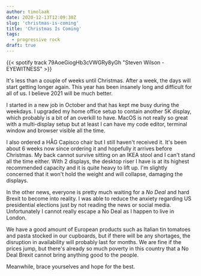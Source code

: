 ```yaml
---
author: timolaak
date: 2020-12-13T12:09:30Z
slug: 'christmas-is-coming'
title: 'Christmas Is Coming'
tags:
  - progressive rock
draft: true
---
```


{{< spotify track 79AoeGiogHb3cVWGRy8yGh "Steven Wilson - EYEWITNESS" >}}

It's less than a couple of weeks until Christmas. After a week, the days will start getting longer again. This year has been insanely long and difficult for all of us. I believe 2021 will be much better.

I started in a new job in October and that has kept me busy during the weekdays. I upgraded my home office setup to contain another 5K display, which probably is a bit of an overkill to have. MacOS is not really so great with a multi-display setup but at least I can have my code editor, terminal window and browser visible all the time.

I also ordered a HÅG Capisco chair but I still haven't received it. It's been about 6 weeks now since ordering it and hopefully it arrives before Christmas. My back cannot survive sitting on an IKEA stool and I can't stand all the time either. With 2 displays, the desktop riser I have is at its highest recommended capacity and it is quite heavy to lift up. I'm slightly concerned that it won't hold the weight and will collapse, damaging the displays.

In the other news, everyone is pretty much waiting for a _No Deal_ and hard Brexit to become into reality. I was able to reduce the anxiety regarding US presidential elections just by not reading the news or social media. Unfortunately I cannot really escape a No Deal as I happen to live in London.

We have a good amount of European products such as Italian tin tomatoes and pasta stocked in our cupboards, but if there will be any shortages, the disruption in availability will probably last for months. We are fine if the prices jump, but there's already so much poverty in this country that a No Deal Brexit cannot bring anything good to the people.

Meanwhile, brace yourselves and hope for the best.

